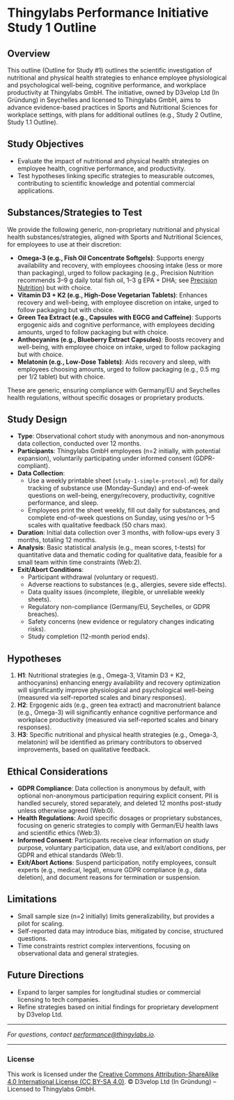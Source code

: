 <!-- docs/s1-outline.md -->
# Thingylabs Performance Initiative Study 1 Outline

## Overview
This outline (Outline for Study #1) outlines the scientific investigation of nutritional and physical health strategies to enhance employee physiological and psychological well-being, cognitive performance, and workplace productivity at Thingylabs GmbH. The initiative, owned by D3velop Ltd (In Gründung) in Seychelles and licensed to Thingylabs GmbH, aims to advance evidence-based practices in Sports and Nutritional Sciences for workplace settings, with plans for additional outlines (e.g., Study 2 Outline, Study 1.1 Outline).

## Study Objectives
- Evaluate the impact of nutritional and physical health strategies on employee health, cognitive performance, and productivity.
- Test hypotheses linking specific strategies to measurable outcomes, contributing to scientific knowledge and potential commercial applications.

## Substances/Strategies to Test
We provide the following generic, non-proprietary nutritional and physical health substances/strategies, aligned with Sports and Nutritional Sciences, for employees to use at their discretion:
- **Omega-3 (e.g., Fish Oil Concentrate Softgels)**: Supports energy availability and recovery, with employees choosing intake (less or more than packaging), urged to follow packaging (e.g., Precision Nutrition recommends 3–9 g daily total fish oil, 1–3 g EPA + DHA; see [Precision Nutrition](https://www.precisionnutrition.com/all-about-fish-oil#:~:text=Summary%20and%20recommendations,(e.g.%20herring%2C%20mackerel))) but with choice.
- **Vitamin D3 + K2 (e.g., High-Dose Vegetarian Tablets)**: Enhances recovery and well-being, with employee discretion on intake, urged to follow packaging but with choice.
- **Green Tea Extract (e.g., Capsules with EGCG and Caffeine)**: Supports ergogenic aids and cognitive performance, with employees deciding amounts, urged to follow packaging but with choice.
- **Anthocyanins (e.g., Blueberry Extract Capsules)**: Boosts recovery and well-being, with employee choice on intake, urged to follow packaging but with choice.
- **Melatonin (e.g., Low-Dose Tablets)**: Aids recovery and sleep, with employees choosing amounts, urged to follow packaging (e.g., 0.5 mg per 1/2 tablet) but with choice.

These are generic, ensuring compliance with Germany/EU and Seychelles health regulations, without specific dosages or proprietary products.

## Study Design
- **Type**: Observational cohort study with anonymous and non-anonymous data collection, conducted over 12 months.
- **Participants**: Thingylabs GmbH employees (n=2 initially, with potential expansion), voluntarily participating under informed consent (GDPR-compliant).
- **Data Collection**:
  - Use a weekly printable sheet (`study-1-simple-protocol.md`) for daily tracking of substance use (Monday–Sunday) and end-of-week questions on well-being, energy/recovery, productivity, cognitive performance, and sleep.
  - Employees print the sheet weekly, fill out daily for substances, and complete end-of-week questions on Sunday, using yes/no or 1–5 scales with qualitative feedback (50 chars max).
- **Duration**: Initial data collection over 3 months, with follow-ups every 3 months, totaling 12 months.
- **Analysis**: Basic statistical analysis (e.g., mean scores, t-tests) for quantitative data and thematic coding for qualitative data, feasible for a small team within time constraints (Web:2).
- **Exit/Abort Conditions**:
  - Participant withdrawal (voluntary or request).
  - Adverse reactions to substances (e.g., allergies, severe side effects).
  - Data quality issues (incomplete, illegible, or unreliable weekly sheets).
  - Regulatory non-compliance (Germany/EU, Seychelles, or GDPR breaches).
  - Safety concerns (new evidence or regulatory changes indicating risks).
  - Study completion (12-month period ends).

## Hypotheses
1. **H1**: Nutritional strategies (e.g., Omega-3, Vitamin D3 + K2, anthocyanins) enhancing energy availability and recovery optimization will significantly improve physiological and psychological well-being (measured via self-reported scales and binary responses).
2. **H2**: Ergogenic aids (e.g., green tea extract) and macronutrient balance (e.g., Omega-3) will significantly enhance cognitive performance and workplace productivity (measured via self-reported scales and binary responses).
3. **H3**: Specific nutritional and physical health strategies (e.g., Omega-3, melatonin) will be identified as primary contributors to observed improvements, based on qualitative feedback.

## Ethical Considerations
- **GDPR Compliance**: Data collection is anonymous by default, with optional non-anonymous participation requiring explicit consent. PII is handled securely, stored separately, and deleted 12 months post-study unless otherwise agreed (Web:0).
- **Health Regulations**: Avoid specific dosages or proprietary substances, focusing on generic strategies to comply with German/EU health laws and scientific ethics (Web:3).
- **Informed Consent**: Participants receive clear information on study purpose, voluntary participation, data use, and exit/abort conditions, per GDPR and ethical standards (Web:1).
- **Exit/Abort Actions**: Suspend participation, notify employees, consult experts (e.g., medical, legal), ensure GDPR compliance (e.g., data deletion), and document reasons for termination or suspension.

## Limitations
- Small sample size (n=2 initially) limits generalizability, but provides a pilot for scaling.
- Self-reported data may introduce bias, mitigated by concise, structured questions.
- Time constraints restrict complex interventions, focusing on observational data and general strategies.

## Future Directions
- Expand to larger samples for longitudinal studies or commercial licensing to tech companies.
- Refine strategies based on initial findings for proprietary development by D3velop Ltd.

---

*For questions, contact [performance@thingylabs.io](mailto:performance@thingylabs.io).*

---

### License
This work is licensed under the [Creative Commons Attribution-ShareAlike 4.0 International License (CC BY-SA 4.0)](https://creativecommons.org/licenses/by-sa/4.0/). © D3velop Ltd (In Gründung) – Licensed to Thingylabs GmbH.